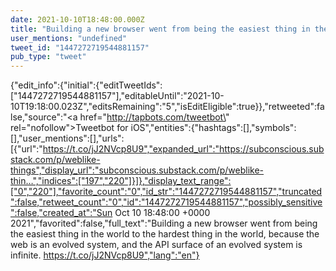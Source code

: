 ```yaml
---
date: 2021-10-10T18:48:00.000Z
title: "Building a new browser went from being the easiest thing in the world to the hardest thing in the world, because the web is an evolved system, and the API surface of an evolved system is infinite. https://t.co/jJ2NVcp8U9″"
user_mentions: "undefined"
tweet_id: "1447272719544881157"
pub_type: "tweet"
---
```

{"edit_info":{"initial":{"editTweetIds":["1447272719544881157"],"editableUntil":"2021-10-10T19:18:00.023Z","editsRemaining":"5","isEditEligible":true}},"retweeted":false,"source":"<a href=\"http://tapbots.com/tweetbot\" rel=\"nofollow\">Tweetbot for iΟS</a>","entities":{"hashtags":[],"symbols":[],"user_mentions":[],"urls":[{"url":"https://t.co/jJ2NVcp8U9","expanded_url":"https://subconscious.substack.com/p/weblike-things","display_url":"subconscious.substack.com/p/weblike-thin…","indices":["197","220"]}]},"display_text_range":["0","220"],"favorite_count":"0","id_str":"1447272719544881157","truncated":false,"retweet_count":"0","id":"1447272719544881157","possibly_sensitive":false,"created_at":"Sun Oct 10 18:48:00 +0000 2021","favorited":false,"full_text":"Building a new browser went from being the easiest thing in the world to the hardest thing in the world, because the web is an evolved system, and the API surface of an evolved system is infinite. https://t.co/jJ2NVcp8U9","lang":"en"}
